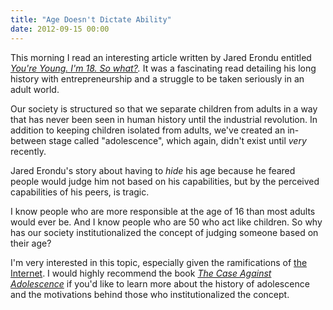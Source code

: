 ```yaml
---
title: "Age Doesn't Dictate Ability"
date: 2012-09-15 00:00
---
```


<p>This morning I read an interesting article written by Jared Erondu entitled <em><a href="http://theindustry.cc/2012/09/14/youre-young-im-18-so-what/">You're Young. I'm 18. So what?</a>.</em> It was a fascinating read detailing his long history with entrepreneurship and a struggle to be taken seriously in an adult world.</p>

<p>Our society is structured so that we separate children from adults in a way that has never been seen in human history until the industrial revolution. In addition to keeping children isolated from adults, we've created an in-between stage called "adolescence", which again, didn't exist until <em>very</em> recently.</p>

<p>Jared Erondu's story about having to <em>hide</em> his age because he feared people would judge him not based on his capabilities, but by the perceived capabilities of his peers, is tragic.  </p>

<p>I know people who are more responsible at the age of 16 than most adults would ever be. And I know people who are 50 who act like children. So why has our society institutionalized the concept of judging someone based on their age? </p>

<p>I'm very interested in this topic, especially given the ramifications of <a href="http://ashfurrow.com/2011/11/democratize-all-of-the-things">the Internet</a>. I would highly recommend the book <em><a href="http://www.amazon.com/gp/product/188495670X/ref=as_li_ss_tl?ie=UTF8&amp;camp=1789&amp;creative=390957&amp;creativeASIN=188495670X&amp;linkCode=as2&amp;tag=ashfur-20">The Case Against Adolescence</a></em> if you'd like to learn more about the history of adolescence and the motivations behind those who institutionalized the concept. </p>

<!-- more -->

